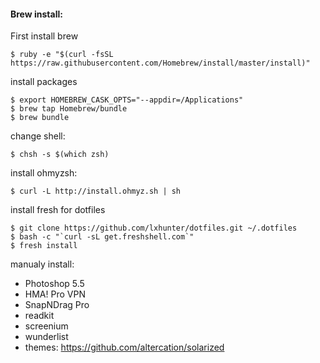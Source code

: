 #### Brew install:

First install brew

```shell
$ ruby -e "$(curl -fsSL https://raw.githubusercontent.com/Homebrew/install/master/install)"
```

install packages
```shell
$ export HOMEBREW_CASK_OPTS="--appdir=/Applications"
$ brew tap Homebrew/bundle
$ brew bundle
```

change shell:
```shell
$ chsh -s $(which zsh)
```

install ohmyzsh:
```shell
$ curl -L http://install.ohmyz.sh | sh
```

install fresh for dotfiles
```shell
$ git clone https://github.com/lxhunter/dotfiles.git ~/.dotfiles
$ bash -c "`curl -sL get.freshshell.com`"
$ fresh install
```

manualy install:
- Photoshop 5.5
- HMA! Pro VPN
- SnapNDrag Pro
- readkit
- screenium
- wunderlist
- themes: https://github.com/altercation/solarized
